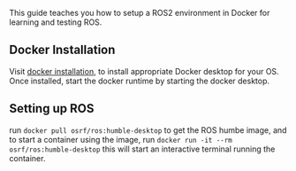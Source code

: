 This guide teaches you how to setup a ROS2 environment in Docker for learning and testing ROS.

## Docker Installation

Visit [docker installation](https://www.docker.com/), to install appropriate Docker desktop for your OS. Once installed, start the docker runtime by starting the docker desktop.

## Setting up ROS

run `docker pull osrf/ros:humble-desktop` to get the ROS humbe image, and to start a container using the image, run `docker run -it --rm osrf/ros:humble-desktop` this will start an interactive terminal running the container.
